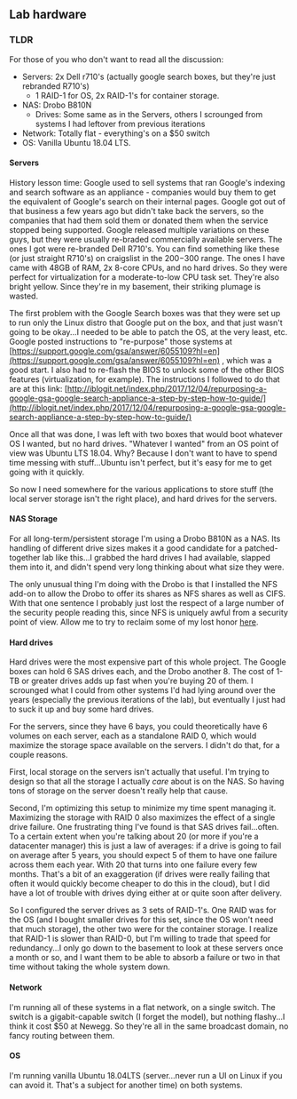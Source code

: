 ## Lab hardware

### TLDR

For those of you who don't want to read all the discussion:
 * Servers: 2x Dell r710's (actually google search boxes, but they're just rebranded R710's)
   * 1 RAID-1 for OS, 2x RAID-1's for container storage.
 * NAS: Drobo B810N
   * Drives: Some same as in the Servers, others I scrounged from systems I had leftover from previous iterations
 * Network: Totally flat - everything's on a $50 switch
 * OS: Vanilla Ubuntu 18.04 LTS.

#### Servers

History lesson time: Google used to sell systems that ran Google's indexing and search software as an 
appliance - companies would buy them to get the equivalent of Google's search on their internal pages. Google 
got out of that business a few years ago but didn't take back the servers, so the companies that had them
sold them or donated them when the service stopped being supported.  Google released multiple variations 
on these guys, but they were usually re-braded commercially available servers.  The ones I got were 
re-branded Dell R710's. You can find something like these (or just straight R710's) on craigslist in the 
$200-$300 range. The ones I have came with 48GB of RAM, 2x 8-core CPUs, and no hard drives. So 
they were perfect for virtualization for a moderate-to-low CPU task set. They're also bright 
yellow. Since they're in my basement, their striking plumage is wasted.

The first problem with the Google Search boxes was that they were set up to run only the Linux distro that Google put 
on the box, and that just wasn't going to be okay...I needed to be able to patch the OS, at the very least, etc. 
Google posted instructions to "re-purpose" those systems at 
[https://support.google.com/gsa/answer/6055109?hl=en](https://support.google.com/gsa/answer/6055109?hl=en) , which was
a good start. I also had to re-flash the BIOS to unlock some of the other BIOS features (virtualization, for example). 
The instructions I followed to do that are at this link: 
[http://iblogit.net/index.php/2017/12/04/repurposing-a-google-gsa-google-search-appliance-a-step-by-step-how-to-guide/](http://iblogit.net/index.php/2017/12/04/repurposing-a-google-gsa-google-search-appliance-a-step-by-step-how-to-guide/) 

Once all that was done, I was left with two boxes that would boot whatever OS I wanted, but no hard drives. "Whatever I 
wanted" from an OS point of view was Ubuntu LTS 18.04. Why? Because I don't want to have to spend time messing with
stuff...Ubuntu isn't perfect, but it's easy for me to get going with it quickly.

So now I need somewhere for the various applications to store stuff (the local server storage isn't the right place),
and hard drives for the servers.

#### NAS Storage

For all long-term/persistent storage I'm using a Drobo B810N as a NAS. Its handling of different drive sizes makes it a 
good candidate for a patched-together lab like this...I grabbed the hard drives I had available, slapped them into it, 
and didn't spend very long thinking about what size they were.

The only unusual thing I'm doing with the Drobo is that I installed the NFS add-on to allow the Drobo to offer its 
shares as NFS shares as well as CIFS. With that one sentence I probably just lost the respect of a large number of the 
security people reading this, since NFS is uniquely awful from a security point of view. Allow me to try to reclaim 
some of my lost honor [here](NFS.md).


#### Hard drives

Hard drives were the most expensive part of this whole project. The Google boxes can hold 6 SAS drives each, 
and the Drobo another 8. The cost of 1-TB or greater drives adds up fast when you're buying 20 of them. I 
scrounged what I could from other systems I'd had lying around over the years (especially the previous iterations
of the lab), but eventually I just had to suck it up and buy some hard drives.

For the servers, since they have 6 bays, you could theoretically have 6 volumes on each server, each as a standalone 
RAID 0, which would maximize the storage space available on the servers. I didn't do that, for a couple reasons. 

First, local storage on the servers isn't actually that useful. I'm trying to design so that all the storage I actually
*care* about is on the NAS. So having tons of storage on the server doesn't really help that cause. 

Second, I'm optimizing this setup to minimize my time spent managing it. Maximizing the storage with RAID 0 also 
maximizes the effect of a single drive failure. One frustrating thing I've found is that SAS drives fail...often. 
To a certain extent when you're talking about 20 (or more if you're a datacenter manager) this is just a law of 
averages: if a drive is going to fail on average after 5 years, you should expect 5 of them to have one failure across 
them each year. With 20 that turns into one failure every few months. That's a bit of an exaggeration (if drives were 
really failing that often it would quickly become cheaper to do this in the cloud), but I did have a lot of trouble 
with drives dying either at or quite soon after delivery.

So I configured the server drives as 3 sets of RAID-1's. One RAID was for the OS (and I bought smaller drives for 
this set, since the OS won't need that much storage), the other two were for the container storage. I realize that 
RAID-1 is slower than RAID-0, but I'm willing to trade that speed for redundancy...I only go down to the basement 
to look at these servers once a month or so, and I want them to be able to absorb a failure or two in that time 
without taking the whole system down.

#### Network

I'm running all of these systems in a flat network, on a single switch. The switch is a gigabit-capable switch
(I forget the model), but nothing flashy...I think it cost $50 at Newegg. So they're all in the same broadcast domain,
no fancy routing between them.

#### OS

I'm running vanilla Ubuntu 18.04LTS (server...never run a UI on Linux if you can avoid it. That's a subject for another 
time) on both systems.